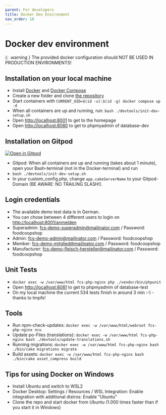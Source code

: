```yaml
---
parent: For developers
title: Docker Dev Environment
nav_order: 10
---
```


# Docker dev environment

{: .warning }
The provided docker configuration should NOT BE USED IN PRODUCTION ENVIRONMENTS!

## Installation on your local machine
* Install [Docker](https://docs.docker.com/engine/install/) and [Docker Compose](https://docs.docker.com/compose/install/)
* Create a new folder and clone [the repository](https://github.com/foodcoopshop/foodcoopshop.git)
* Start containers with `CURRENT_UID=$(id -u):$(id -g) docker compose up -d`
* When all containers are up and running, run: `bash ./devtools/init-dev-setup.sh`
* Open [http://localhost:8001](http://localhost:8001) to get to the homepage
* Open [http://localhost:8080](http://localhost:8080) to get to phpmyadmin of database-dev

## Installation on Gitpod
[![Open in Gitpod](https://gitpod.io/button/open-in-gitpod.svg)](https://gitpod.io/#https://github.com/foodcoopshop/foodcoopshop)
* Gitpod: When all containers are up and running (takes about 1 minute), open your Bash-terminal (not in the Docker-terminal) and run
* `bash ./devtools/init-dev-setup.sh`
* In your custom_config.php, change `app.cakeServerName` to your Gitpod-Domain (BE AWARE: NO TRAILING SLASH!).

## Login credentials
* The available demo test data is in German.
* You can chose between 4 different users to login on [http://localhost:8001/anmelden](http://localhost:8001/anmelden)
* Superadmin: fcs-demo-superadmin@mailinator.com / Password: foodcoopshop
* Admin: fcs-demo-admin@mailinator.com / Password: foodcoopshop
* Member: fcs-demo-mitglied@mailinator.com / Password: foodcoopshop
* Manufacturer: fcs-demo-fleisch-hersteller@mailinator.com / Password: foodcoopshop

## Unit Tests
* `docker exec -w /var/www/html fcs-php-nginx php ./vendor/bin/phpunit`
* Open [http://localhost:8081](http://localhost:8081) to get to phpmyadmin of database-test
* On my local machine the current 534 tests finish in around 3 min :-) - thanks to tmpfs!

## Tools
* Run npm-check-updates: `docker exec -w /var/www/html/webroot fcs-php-nginx ncu`
* Update po-Files (translations): `docker exec -w /var/www/html fcs-php-nginx bash ./devtools/update-translations.sh`
* Running migrations: `docker exec -w /var/www/html fcs-php-nginx bash ./bin/cake migrations migrate`
* Build assets: `docker exec -w /var/www/html fcs-php-nginx bash ./bin/cake asset_compress build`

## Tips for using Docker on Windows
* Install Ubuntu and switch to WSL2
* Docker Desktop: Settings / Resources / WSL Integration: Enable integration with additional distros: Enable "Ubuntu"
* Clone the repo and start docker from Ubuntu (1.000 times faster than if you start it in Windows)